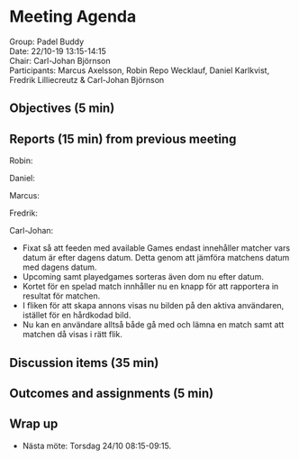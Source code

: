 # Meeting Agenda
Group: Padel Buddy  
Date: 22/10-19 13:15-14:15  
Chair: Carl-Johan Björnson  
Participants: Marcus Axelsson, Robin Repo Wecklauf, Daniel Karlkvist, Fredrik Lilliecreutz & Carl-Johan Björnson

## Objectives (5 min)


## Reports (15 min) from previous meeting

Robin:

Daniel:

Marcus:

Fredrik:

Carl-Johan: 
- Fixat så att feeden med available Games endast innehåller matcher vars datum är efter dagens datum. Detta genom att jämföra matchens datum med dagens datum. 
- Upcoming samt playedgames sorteras även dom nu efter datum.
- Kortet för en spelad match innhåller nu en knapp för att rapportera in resultat för matchen. 
- I fliken för att skapa annons visas nu bilden på den aktiva användaren, istället för en hårdkodad bild. 
- Nu kan en användare alltså både gå med och lämna en match samt att matchen då visas i rätt flik. 
 
## Discussion items (35 min)

## Outcomes and assignments (5 min)


## Wrap up
- Nästa möte: Torsdag 24/10 08:15-09:15.

